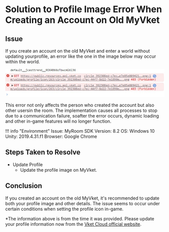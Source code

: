 # Solution to Profile Image Error When Creating an Account on Old MyVket

## Issue

If you create an account on the old MyVket and enter a world without updating yourprofile, an error like the one in the image below may occur within the world. 

![ProfileImage](img/ProfileImage.jpg)

This error not only affects the person who created the account but also other usersin the room. 
The implementation causes all processes to stop due to a communication failure, soafter the error occurs, dynamic loading and other in-game features will no longer function.

!!! info "Environment"
    Issue: MyRoom
    SDK Version: 8.2
    OS: Windows 10
    Unity: 2019.4.31.f1
    Browser: Google Chrome

## Steps Taken to Resolve

- Update Profile
    - Update the profile image on MyVket.

## Conclusion

If you created an account on the old MyVket, it's recommended to update both your profile image and other details. The issue seems to occur under certain conditions when setting the profile icon in-game.

*The information above is from the time it was provided. Please update your profile information now from the [Vket Cloud official website](https://cloud.vket.com/).
